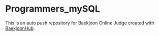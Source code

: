 # Programmers_mySQL
This is an auto push repository for Baekjoon Online Judge created with [BaekjoonHub](https://github.com/BaekjoonHub/BaekjoonHub).
